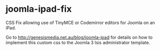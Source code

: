 joomla-ipad-fix
===============

CSS Fix allowing use of TinyMCE or Codemirror editors for Joomla on an iPad.

Go to <a href="http://genesismedia.net.au/blog/joomla-ipad">http://genesismedia.net.au/blog/joomla-ipad</a> for details on how to implement this custom css to the Joomla 3 Isis administrator template.
